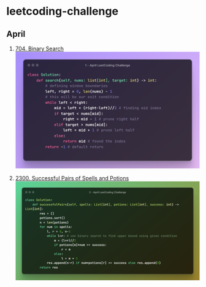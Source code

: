 # leetcoding-challenge

## April

1. [704. Binary Search](https://leetcode.com/problems/binary-search/)
![April](april/binarySearch.png)

2. [2300. Successful Pairs of Spells and Potions](https://leetcode.com/problems/successful-pairs-of-spells-and-potions/)
![April](april/successfulPairsOfSpellsAndPotions.png)